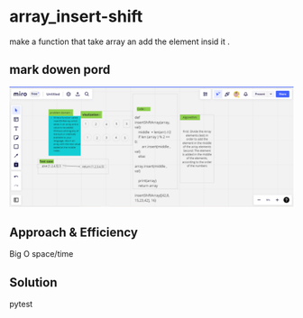 # array_insert-shift
make a function that take array an add the element insid it .  

## mark dowen pord 
![Whiteboaed](arr.PNG)

## Approach & Efficiency
Big O 
space/time 

## Solution
pytest
 